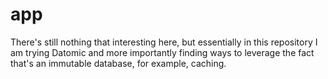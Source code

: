 # app

There's still nothing that interesting here, but essentially in this repository I am trying Datomic and more importantly
finding ways to leverage the fact that's an immutable database, for example, caching.
